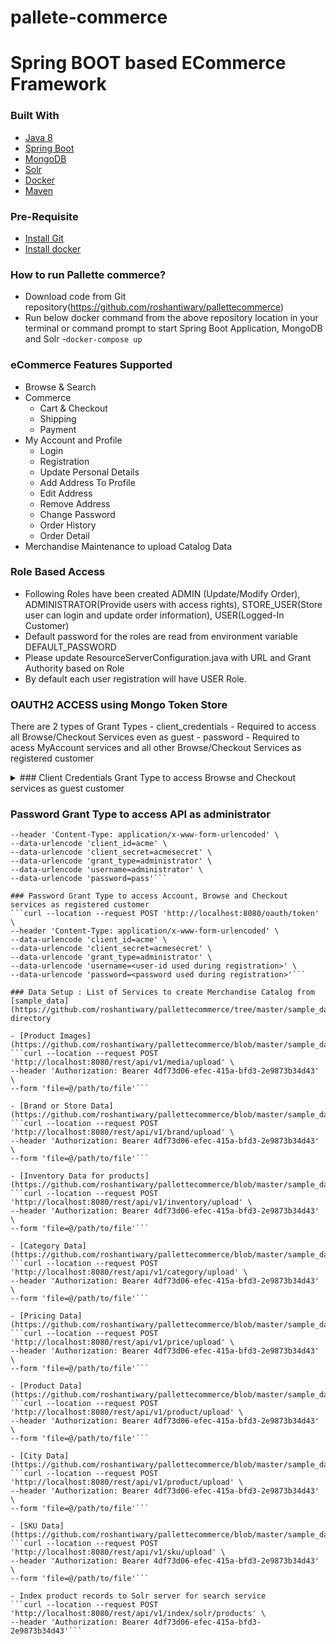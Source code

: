 # pallete-commerce

# Spring BOOT based ECommerce Framework

### Built With
- [Java 8](http://www.oracle.com/technetwork/java/javase/downloads/jdk8-downloads-2133151.html)
- [Spring Boot](http://docs.spring.io/spring-boot)
- [MongoDB](https://www.mongodb.com)
- [Solr](https://lucene.apache.org/solr/)
- [Docker](https://www.docker.com)
- [Maven](https://maven.apache.org)

### Pre-Requisite
- [Install Git](https://git-scm.com/book/en/v2/Getting-Started-Installing-Git)
- [Install docker](https://docs.docker.com/get-docker/)

### How to run Pallette commerce?
- Download code from Git repository(https://github.com/roshantiwary/pallettecommerce)
- Run below docker command from the above repository location in your terminal or command prompt to start Spring Boot Application, MongoDB and Solr 
	-```docker-compose up```

### eCommerce Features Supported
- Browse & Search
- Commerce
	- Cart & Checkout
	- Shipping
	- Payment
- My Account and Profile
	- Login
	- Registration
	- Update Personal Details
	- Add Address To Profile
	- Edit Address
	- Remove Address
	- Change Password
	- Order History
	- Order Detail
- Merchandise Maintenance to upload Catalog Data

### Role Based Access
- Following Roles have been created ADMIN (Update/Modify Order), ADMINISTRATOR(Provide users with access rights), STORE_USER(Store user can login and update order information), USER(Logged-In Customer)
- Default password for the roles are read from environment variable DEFAULT_PASSWORD
- Please update ResourceServerConfiguration.java with URL and Grant Authority based on Role
- By default each user registration will have USER Role.

### OAUTH2 ACCESS using Mongo Token Store
There are 2 types of Grant Types
	- client_credentials - Required to access all Browse/Checkout Services even as guest
	- password - Required to acess MyAccount services and all other Browse/Checkout Services as registered customer

<details><summary>### Client Credentials Grant Type to access Browse and Checkout services as guest customer</summary>
<p>
```curl --location --request POST 'http://localhost:8080/oauth/token' \
--header 'Content-Type: application/x-www-form-urlencoded' \
--data-urlencode 'client_id=acme' \
--data-urlencode 'client_secret=acmesecret' \
--data-urlencode 'grant_type=client_credentials'```
</p>
</details>

### Password Grant Type to access API as administrator
```curl --location --request POST 'http://localhost:8080/oauth/token' \
--header 'Content-Type: application/x-www-form-urlencoded' \
--data-urlencode 'client_id=acme' \
--data-urlencode 'client_secret=acmesecret' \
--data-urlencode 'grant_type=administrator' \
--data-urlencode 'username=administrator' \
--data-urlencode 'password=pass'```

### Password Grant Type to access Account, Browse and Checkout services as registered customer
```curl --location --request POST 'http://localhost:8080/oauth/token' \
--header 'Content-Type: application/x-www-form-urlencoded' \
--data-urlencode 'client_id=acme' \
--data-urlencode 'client_secret=acmesecret' \
--data-urlencode 'grant_type=administrator' \
--data-urlencode 'username=<user-id used during registration>' \
--data-urlencode 'password=<password used during registration>'```

### Data Setup : List of Services to create Merchandise Catalog from [sample_data](https://github.com/roshantiwary/pallettecommerce/tree/master/sample_data) directory

- [Product Images](https://github.com/roshantiwary/pallettecommerce/blob/master/sample_data/01_Images.csv)
```curl --location --request POST 'http://localhost:8080/rest/api/v1/media/upload' \
--header 'Authorization: Bearer 4df73d06-efec-415a-bfd3-2e9873b34d43' \
--form 'file=@/path/to/file'```

- [Brand or Store Data](https://github.com/roshantiwary/pallettecommerce/blob/master/sample_data/02_Brand.csv)
```curl --location --request POST 'http://localhost:8080/rest/api/v1/brand/upload' \
--header 'Authorization: Bearer 4df73d06-efec-415a-bfd3-2e9873b34d43' \
--form 'file=@/path/to/file'```

- [Inventory Data for products](https://github.com/roshantiwary/pallettecommerce/blob/master/sample_data/03_Inventory.csv)
```curl --location --request POST 'http://localhost:8080/rest/api/v1/inventory/upload' \
--header 'Authorization: Bearer 4df73d06-efec-415a-bfd3-2e9873b34d43' \
--form 'file=@/path/to/file'```

- [Category Data](https://github.com/roshantiwary/pallettecommerce/blob/master/sample_data/04_Category_New.csv)
```curl --location --request POST 'http://localhost:8080/rest/api/v1/category/upload' \
--header 'Authorization: Bearer 4df73d06-efec-415a-bfd3-2e9873b34d43' \
--form 'file=@/path/to/file'```

- [Pricing Data](https://github.com/roshantiwary/pallettecommerce/blob/master/sample_data/05_Price.csv)
```curl --location --request POST 'http://localhost:8080/rest/api/v1/price/upload' \
--header 'Authorization: Bearer 4df73d06-efec-415a-bfd3-2e9873b34d43' \
--form 'file=@/path/to/file'```

- [Product Data](https://github.com/roshantiwary/pallettecommerce/blob/master/sample_data/06_Product.csvv)
```curl --location --request POST 'http://localhost:8080/rest/api/v1/product/upload' \
--header 'Authorization: Bearer 4df73d06-efec-415a-bfd3-2e9873b34d43' \
--form 'file=@/path/to/file'```

- [City Data](https://github.com/roshantiwary/pallettecommerce/blob/master/sample_data/07_City.csv)
```curl --location --request POST 'http://localhost:8080/rest/api/v1/product/upload' \
--header 'Authorization: Bearer 4df73d06-efec-415a-bfd3-2e9873b34d43' \
--form 'file=@/path/to/file'```

- [SKU Data](https://github.com/roshantiwary/pallettecommerce/blob/master/sample_data/08_Sku.csv)
```curl --location --request POST 'http://localhost:8080/rest/api/v1/sku/upload' \
--header 'Authorization: Bearer 4df73d06-efec-415a-bfd3-2e9873b34d43' \
--form 'file=@/path/to/file'```

- Index product records to Solr server for search service
```curl --location --request POST 'http://localhost:8080/rest/api/v1/index/solr/products' \
--header 'Authorization: Bearer 4df73d06-efec-415a-bfd3-2e9873b34d43'```
